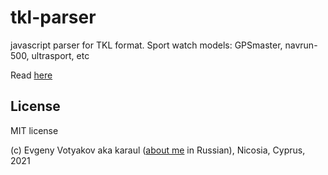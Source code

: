 # tkl-parser

javascript parser for TKL format. Sport watch models: GPSmaster, navrun-500, ultrasport, etc

Read [here](https://www.reddit.com/r/ukbike/comments/29i7nt/did_anyone_else_get_the_gps_watch_from_the_aldi/)

## License

MIT license


(c) Evgeny Votyakov aka karaul ([about me](http://www.irc-club.ru/karaul.html) in Russian), Nicosia, Cyprus, 2021

